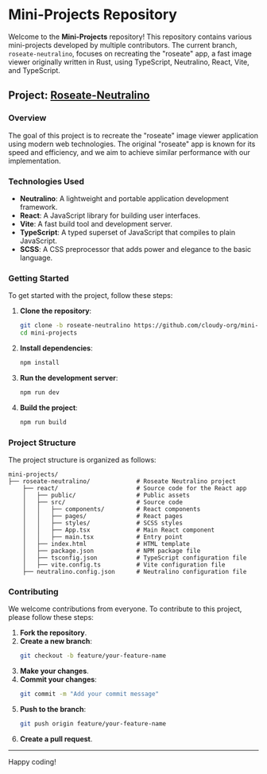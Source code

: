 # Mini-Projects Repository

Welcome to the **Mini-Projects** repository! This repository contains various mini-projects developed by multiple contributors. The current branch, `roseate-neutralino`, focuses on recreating the "roseate" app, a fast image viewer originally written in Rust, using TypeScript, Neutralino, React, Vite, and TypeScript.

## Project: [Roseate-Neutralino](/roseate-neutralino)

### Overview

The goal of this project is to recreate the "roseate" image viewer application using modern web technologies. The original "roseate" app is known for its speed and efficiency, and we aim to achieve similar performance with our implementation.

### Technologies Used

- **Neutralino**: A lightweight and portable application development framework.
- **React**: A JavaScript library for building user interfaces.
- **Vite**: A fast build tool and development server.
- **TypeScript**: A typed superset of JavaScript that compiles to plain JavaScript.
- **SCSS**: A CSS preprocessor that adds power and elegance to the basic language.

### Getting Started

To get started with the project, follow these steps:

1. **Clone the repository**:
	```sh
	git clone -b roseate-neutralino https://github.com/cloudy-org/mini-projects.git
	cd mini-projects
	```

2. **Install dependencies**:
	```sh
	npm install
	```

3. **Run the development server**:
	```sh
	npm run dev
	```

4. **Build the project**:
	```sh
	npm run build
	```

### Project Structure

The project structure is organized as follows:

```
mini-projects/
├── roseate-neutralino/				# Roseate Neutralino project
    ├── react/              		# Source code for the React app
    │   ├── public/          		# Public assets
    │   ├── src/             		# Source code
    │   │   ├── components/  		# React components
    │   │   ├── pages/       		# React pages
    │   │   ├── styles/      		# SCSS styles
    │   │   ├── App.tsx      		# Main React component
    │   │   ├── main.tsx	   		# Entry point
    │   ├── index.html        		# HTML template
    │   ├── package.json      		# NPM package file
    │   ├── tsconfig.json     		# TypeScript configuration file
    │   ├── vite.config.ts    		# Vite configuration file
    ├── neutralino.config.json		# Neutralino configuration file
```

### Contributing

We welcome contributions from everyone. To contribute to this project, please follow these steps:

1. **Fork the repository**.
2. **Create a new branch**:
	```sh
	git checkout -b feature/your-feature-name
	```
3. **Make your changes**.
4. **Commit your changes**:
	```sh
	git commit -m "Add your commit message"
	```
5. **Push to the branch**:
	```sh
	git push origin feature/your-feature-name
	```
6. **Create a pull request**.

---

Happy coding!
